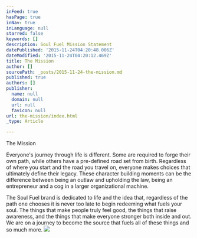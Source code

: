 ```yaml
---
inFeed: true
hasPage: true
inNav: true
inLanguage: null
starred: false
keywords: []
description: Soul Fuel Mission Statement
datePublished: '2015-11-24T04:20:48.006Z'
dateModified: '2015-11-24T04:20:12.469Z'
title: The Mission
author: []
sourcePath: _posts/2015-11-24-the-mission.md
published: true
authors: []
publisher:
  name: null
  domain: null
  url: null
  favicon: null
url: the-mission/index.html
_type: Article

---
```

The Mission

Everyone's journey through life is different. Some are required to forge their own path, while others have a pre-defined road set from birth.
Regardless of where you start and the road you travel on, everyone makes choices that ultimately define their legacy. These character building moments can be the difference between being an outlaw and upholding the law, being an entrepreneur and a cog in a larger organizational machine.    

The Soul Fuel brand is dedicated to life and the idea that, regardless of the path one chooses it is never too late to begin redeeming what fuels your soul. The things that make people truly feel good, the things that raise awareness, and the things that make everyone stronger both inside and out.
We are on a journey to become the source that fuels all of these things and so much more. ![](https://the-grid-user-content.s3-us-west-2.amazonaws.com/dc996a19-7f33-4f97-b578-4a032f1601e4.png)